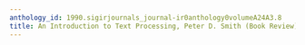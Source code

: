 ```yaml
---
anthology_id: 1990.sigirjournals_journal-ir0anthology0volumeA24A3.8
title: An Introduction to Text Processing, Peter D. Smith (Book Review)
---
```

